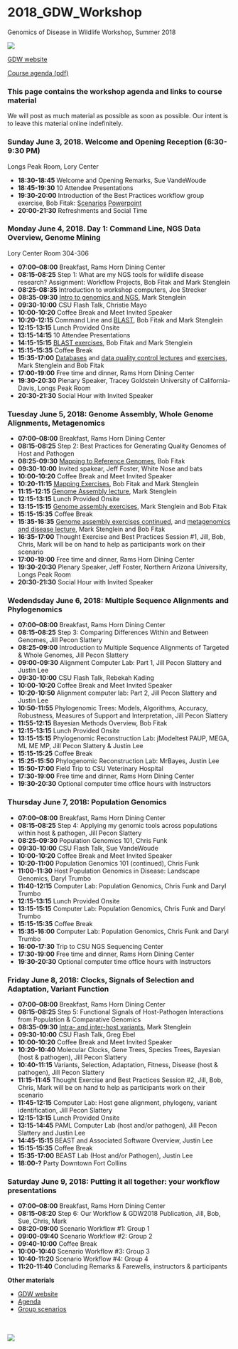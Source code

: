# 2018_GDW_Workshop
Genomics of Disease in Wildlife Workshop, Summer 2018

<img src="http://gdwworkshop.colostate.edu/media/sites/131/2016/11/GDW.png">

[GDW website](https://gdwworkshop.colostate.edu/)


[Course agenda (pdf)](./GDW2018_Agenda.pdf)

### This page contains the workshop agenda and links to course material 

We will post as much material as possible as soon as possible. Our intent is to leave this material online indefinitely.

### Sunday June 3, 2018. Welcome and Opening Reception (6:30-9:30 PM) 
Longs Peak Room, Lory Center

 * **18:30-18:45**	Welcome and Opening Remarks, Sue VandeWoude  
 * **18:45-19:30**	10 Attendee Presentations
 * **19:30-20:00**	Introduction of the Best Practices workflow group exercise, Bob Fitak: [Scenarios](./GDW_2018_scenarios.pdf) [Powerpoint](./lectures/Fitak_GWD2018_GroupActivity.pdf)  
 * **20:00-21:30**	Refreshments and Social Time

### Monday June 4, 2018. Day 1: Command Line, NGS Data Overview, Genome Mining
Lory Center Room 304-306

 * **07:00–08:00**	Breakfast, Rams Horn Dining Center
 * **08:15-08:25**	Step 1: What are my NGS tools for wildlife disease research? Assignment: Workflow Projects, Bob Fitak and Mark Stenglein
 * **08:25-08:35**	Introduction to workshop computers, Joe Strecker
 * **08:35-09:30**	[Intro to genomics and NGS](./lectures/Stenglein_introduction_to_genomics_and_sequencing_lecture.pdf), Mark Stenglein 
 * **09:30-10:00**	CSU Flash Talk, Christie Mayo
 * **10:00-10:20**	Coffee Break and Meet Invited Speaker
 * **10:20-12:15**	Command Line and [BLAST](./lectures/Fitak_GWD2017_Blast.pdf), Bob Fitak and Mark Stenglein
 * **12:15-13:15**	Lunch Provided Onsite
 * **13:15-14:15**	10 Attendee Presentations
 * **14:15-15:15**	[BLAST exercises](./exercises/Blast_exercise.md), Bob Fitak and Mark Stenglein
 * **15:15-15:35**	Coffee Break
 * **15:35-17:00**	[Databases](./lectures/Stenglein_databases_lecture.pdf) and [data quality control lectures](./lectures/Fitak_GWD2017_NGS-QC.pdf) and [exercises](./exercises/download_exercise.md), Mark Stenglein and Bob Fitak
 * **17:00-19:00**	Free time and dinner, Rams Horn Dining Center 
 * **19:30-20:30**	Plenary Speaker, Tracey Goldstein University of California-Davis, Longs Peak Room 
 * **20:30-21:30**	Social Hour with Invited Speaker

### Tuesday June 5, 2018: Genome Assembly, Whole Genome Alignments, Metagenomics

 * **07:00–08:00**	Breakfast, Rams Horn Dining Center
 * **08:15-08:25**	Step 2: Best Practices for Generating Quality Genomes of Host and Pathogen
 * **08:25-09:30**	[Mapping to Reference Genomes](./lectures/Fitak_GWD2017_Mapping.pdf), Bob Fitak
 * **09:30-10:00**	Invited spakear, Jeff Foster, White Nose and bats
 * **10:00-10:20**	Coffee Break and Meet Invited Speaker
 * **10:20-11:15**	[Mapping Exercises](./exercises/mapping_assembly_exercise.md), Bob Fitak and Mark Stenglein
 * **11:15-12:15**	[Genome Assembly lecture](./lectures/Stenglein_de_novo_assembly_lecture.pdf), Mark Stenglein
 * **12:15-13:15**	Lunch Provided Onsite
 * **13:15-15:15**	[Genome assembly exercises](./exercises/mapping_assembly_exercise.md), Mark Stenglein and Bob Fitak
 * **15:15-15:35**	Coffee Break
 * **15:35-16:35**	[Genome assembly exercises continued](./exercises/mapping_assembly_exercise.md), and [metagenomics and disease lecture](./lectures/Stenglein_metagenomics_lecture.pdf), Mark Stenglein and Bob Fitak
 * **16:35-17:00**	Thought Exercise and Best Practices Session #1, Jill, Bob, Chris, Mark will be on hand to help as participants work on their scenario
 * **17:00-19:00**	Free time and dinner, Rams Horn Dining Center 
 * **19:30-20:30**	Plenary Speaker, Jeff Foster, Northern Arizona University, Longs Peak Room 
 * **20:30-21:30**	Social Hour with Invited Speaker

### Wedendsday June 6, 2018: Multiple Sequence Alignments and Phylogenomics

 * **07:00–08:00**	Breakfast, Rams Horn Dining Center
 * **08:15-08:25**	Step 3: Comparing Differences Within and Between Genomes, Jill Pecon Slattery
 * **08:25-09:00**	Introduction to Multiple Sequence Alignments of Targeted & Whole Genomes, Jill Pecon Slattery
 * **09:00-09:30**	Alignment Computer Lab: Part 1, Jill Pecon Slattery and Justin Lee
 * **09:30-10:00**	CSU Flash Talk, Rebekah Kading
 * **10:00-10:20**	Coffee Break and Meet Invited Speaker
 * **10:20-10:50**	Alignment computer lab: Part 2, Jill Pecon Slattery and Justin Lee
 * **10:50-11:55**	Phylogenomic Trees: Models, Algorithms, Accuracy, Robustness, Measures of Support and Interpretation, Jill Pecon Slattery
 * **11:55-12:15**	Bayesian Methods Overview, Bob Fitak
 * **12:15-13:15**	Lunch Provided Onsite
 * **13:15-15:15**	Phylogenomic Reconstruction Lab: jModeltest PAUP, MEGA, ML ME MP, Jill Pecon Slattery & Justin Lee
 * **15:15-15:25**	Coffee Break
 * **15:25-15:50**	Phylogenomic Reconstruction Lab: MrBayes, Justin Lee
 * **15:50-17:00**	Field Trip to CSU Veterinary Hospital
 * **17:30-19:00**	Free time and dinner, Rams Horn Dining Center 
 * **19:30-20:30**	Optional computer time office hours with Instructors

### Thursday June 7, 2018: Population Genomics

 * **07:00–08:00**	Breakfast, Rams Horn Dining Center
 * **08:15-08:25**	Step 4: Applying my genomic tools across populations within host & pathogen, Jill Pecon Slattery
 * **08:25-09:30**	Population Genomics 101, Chris Funk
 * **09:30-10:00**	CSU Flash Talk, Sue VandeWoude
 * **10:00-10:20**	Coffee Break and Meet Invited Speaker
 * **10:20-11:00**	Population Genomics 101 (continued), Chris Funk
 * **11:00-11:30**	Host Population Genomics in Disease: Landscape Genomics, Daryl Trumbo
 * **11:40-12:15**	Computer Lab: Population Genomics, Chris Funk and Daryl Trumbo
 * **12:15-13:15**	Lunch Provided Onsite
 * **13:15-15:15**	Computer Lab: Population Genomics, Chris Funk and Daryl Trumbo
 * **15:15-15:35**	Coffee Break
 * **15:35-16:00**	Computer Lab: Population Genomics, Chris Funk and Daryl Trumbo
 * **16:00-17:30**	Trip to CSU NGS Sequencing Center
 * **17:30-19:00**	Free time and dinner, Rams Horn Dining Center 
 * **19:30-20:30**	Optional computer time office hours with Instructors

### Friday June 8, 2018: Clocks, Signals of Selection and Adaptation, Variant Function

 * **07:00–08:00**	Breakfast, Rams Horn Dining Center
 * **08:15-08:25**	Step 5: Functional Signals of Host-Pathogen Interactions from Population & Comparative Genomics 
 * **08:35-09:30**	[Intra- and inter-host variants](./lectures/Stenglein_intrahost_variants.pdf), Mark Stenglein
 * **09:30-10:00**	CSU Flash Talk, Greg Ebel
 * **10:00-10:20**	Coffee Break and Meet Invited Speaker
 * **10:20-10:40**	Molecular Clocks, Gene Trees, Species Trees, Bayesian (host & pathogen), Jill Pecon Slattery
 * **10:40-11:15**	Variants, Selection, Adaptation, Fitness, Disease (host & pathogen), Jill Pecon Slattery
 * **11:15-11:45**	Thought Exercise and Best Practices Session #2, Jill, Bob, Chris, Mark will be on hand to help as participants work on their scenario
 * **11:45-12:15**	Computer Lab: Host gene alignment, phylogeny, variant identification, Jill Pecon Slattery
 * **12:15-13:15**	Lunch Provided Onsite
 * **13:15-14:45**	PAML Computer Lab (host and/or pathogen), Jill Pecon Slattery and Justin Lee
 * **14:45-15:15**	BEAST and Associated Software Overview, Justin Lee
 * **15:15-15:35**	Coffee Break
 * **15:35-17:00**	BEAST Lab (Host and/or Pathogen), Justin Lee
 * **18:00-?**			Party Downtown Fort Collins    

### Saturday June 9, 2018: Putting it all together: your workflow presentations

 * **07:00–08:00**	Breakfast, Rams Horn Dining Center
 * **08:15-08:20**	Step 6: Our Workflow & GDW2018 Publication, Jill, Bob, Sue, Chris, Mark
 * **08:20-09:00**	Scenario Workflow #1: Group 1
 * **09:00-09:40**	Scenario Workflow #2: Group 2 
 * **09:40-10:00**	Coffee Break
 * **10:00-10:40**	Scenario Workflow #3: Group 3
 * **10:40-11:20**	Scenario Workflow #4: Group 4
 * **11:20-11:40**	Concluding Remarks & Farewells, instructors & participants




**Other materials**

* [GDW website](https://gdwworkshop.colostate.edu/)
* [Agenda](./GDW2018_Agenda.pdf)
* [Group scenarios](./GDW_2018_scenarios.pdf)





<br><br><img src="./images/gdw_panorama.jpg">
